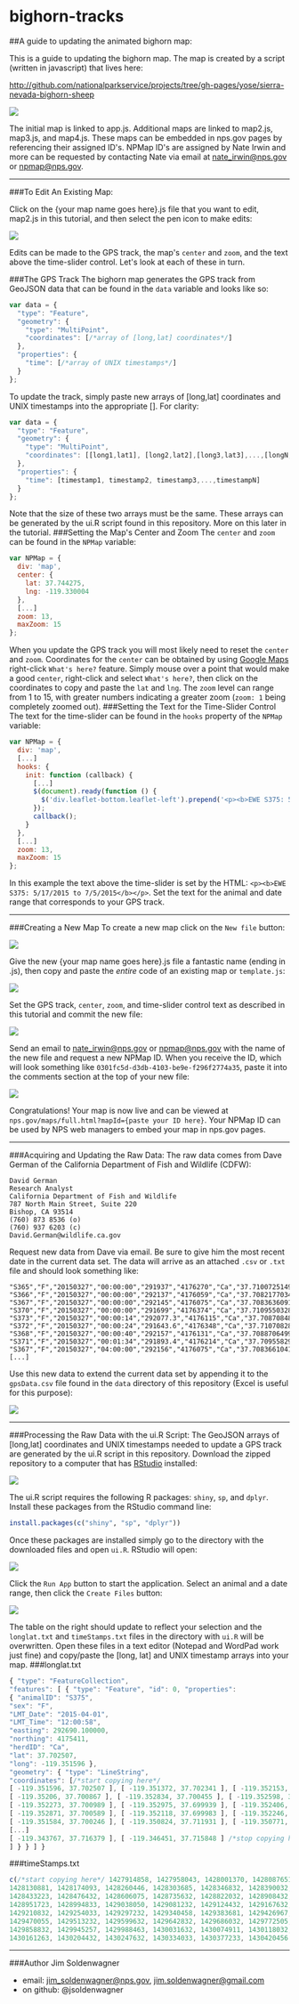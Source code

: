 # bighorn-tracks
##A guide to updating the animated bighorn map:

This is a guide to updating the bighorn map.  The map is created by a script (written in javascript) that lives here:
  
http://github.com/nationalparkservice/projects/tree/gh-pages/yose/sierra-nevada-bighorn-sheep
  
![](screenshots/mapScripts.jpg)
  
The initial map is linked to app.js. Additional maps are linked to map2.js, map3.js, and map4.js. 
These maps can be embedded in nps.gov pages by referencing their assigned ID's. NPMap ID's are assigned by Nate Irwin and more can be requested by contacting Nate via email at nate_irwin@nps.gov or npmap@nps.gov.

---
  
###To Edit An Existing Map: 

Click on the {your map name goes here}.js file that you want to edit, map2.js in this tutorial, and then select 
the pen icon to make edits:

![](screenshots/editJavascript.jpg)

Edits can be made to the GPS track, the map's `center` and `zoom`, and the text above the time-slider control. 
Let's look at each of these in turn.

###The GPS Track
The bighorn map generates the GPS track from GeoJSON data that can be found in the `data` variable and looks like so:
```javascript
var data = {
  "type": "Feature",
  "geometry": {
    "type": "MultiPoint",
    "coordinates": [/*array of [long,lat] coordinates*/]
  },
  "properties": {
    "time": [/*array of UNIX timestamps*/]
  }
};
```
To update the track, simply paste new arrays of [long,lat] coordinates and UNIX timestamps into the appropriate [].
For clarity:
```javascript
var data = {
  "type": "Feature",
  "geometry": {
    "type": "MultiPoint",
    "coordinates": [[long1,lat1], [long2,lat2],[long3,lat3],...,[longN,latN]]
  },
  "properties": {
    "time": [timestamp1, timestamp2, timestamp3,...,timestampN]
  }
};
```
Note that the size of these two arrays must be the same.  These arrays can be generated by the ui.R script found in this repository.
More on this later in the tutorial.
###Setting the Map's Center and Zoom
The `center` and `zoom` can be found in the `NPMap` variable:
```javascript
var NPMap = {
  div: 'map',
  center: {
    lat: 37.744275,
    lng: -119.330004
  },
  [...]
  zoom: 13,
  maxZoom: 15
};
```
When you update the GPS track you will most likely need to reset the `center` and `zoom`.  Coordinates for the `center` can be obtained by using [Google Maps](https://www.google.com/maps) right-click `What's here?` feature. Simply mouse over a point that would make a good `center`, right-click and select `What's here?`, then click on the coordinates to copy and paste the `lat` and `lng`. 
The `zoom` level can range from 1 to 15, with greater numbers indicating a greater zoom (`zoom: 1` being completely zoomed out).
###Setting the Text for the Time-Slider Control
The text for the time-slider can be found in the `hooks` property of the `NPMap` variable:
```javascript
var NPMap = {
  div: 'map',
  [...]
  hooks: {
    init: function (callback) {
      [...]
      $(document).ready(function () {
        $('div.leaflet-bottom.leaflet-left').prepend('<p><b>EWE S375: 5/17/2015 to 7/5/2015</b></p>');
      });
      callback();
    }
  },
  [...]
  zoom: 13,
  maxZoom: 15
};
```
In this example the text above the time-slider is set by the HTML: `<p><b>EWE S375: 5/17/2015 to 7/5/2015</b></p>`.
Set the text for the animal and date range that corresponds to your GPS track.

---

###Creating a New Map
To create a new map click on the `New file` button:

![](screenshots/newFile.jpg)

Give the new {your map name goes here}.js file a fantastic name (ending in .js), then copy and paste the _entire_ code of an existing map or `template.js`:

![](screenshots/newFilePaste.jpg)

Set the GPS track, `center`, `zoom`, and time-slider control text as described in this tutorial and commit the 
new file:

![](screenshots/commitNewFile.jpg)

Send an email to nate_irwin@nps.gov or npmap@nps.gov with the name of the new file and request a new NPMap ID.
When you receive the ID, which will look something like `0301fc5d-d3db-4103-be9e-f296f2774a35`, paste it into the comments section at the top of your new file:

![](screenshots/comments.jpg)

Congratulations! Your map is now live and can be viewed at `nps.gov/maps/full.html?mapId={paste your ID here}`.
Your NPMap ID can be used by NPS web managers to embed your map in nps.gov pages.

---

###Acquiring and Updating the Raw Data:
The raw data comes from Dave German of the California Department of Fish and Wildlife (CDFW):
```
David German
Research Analyst
California Department of Fish and Wildlife
787 North Main Street, Suite 220
Bishop, CA 93514
(760) 873 8536 (o)
(760) 937 6203 (c)
David.German@wildlife.ca.gov
```
Request new data from Dave via email.  Be sure to give him the most recent date in the current data set.  The data will arrive as an 
attached `.csv` or `.txt` file and should look something like:
```
"S365","F","20150327","00:00:00","291937","4176270","Ca","37.7100725149946","-119.360377411937"
"S366","F","20150327","00:00:00","292137","4176059","Ca","37.7082177034732","-119.358050025941"
"S367","F","20150327","00:00:00","292145","4176075","Ca","37.708363609175","-119.357963910376"
"S370","F","20150327","00:00:00","291699","4176374","Ca","37.7109550328541","-119.363105062366"
"S373","F","20150327","00:00:14","292077.3","4176115","Ca","37.7087084815902","-119.358742602366"
"S372","F","20150327","00:00:24","291643.6","4176348","Ca","37.7107082889349","-119.36372569515"
"S368","F","20150327","00:00:40","292157","4176131","Ca","37.7088706499004","-119.357843871892"
"S371","F","20150327","00:01:34","291893.4","4176214","Ca","37.7095582978477","-119.360855569136"
"S367","F","20150327","04:00:00","292156","4176075","Ca","37.7083661041025","-119.357839220353"
[...]
```
Use this new data to extend the current data set by appending it to the `gpsData.csv` file found in the `data` directory of this repository (Excel is useful for this purpose):

![](screenshots/gpsData.jpg)

---

###Processing the Raw Data with the ui.R Script:
The GeoJSON arrays of [long,lat] coordinates and UNIX timestamps needed to update a GPS track are generated by the ui.R script in this repository. Download the zipped repository to a computer that has [RStudio](https://www.rstudio.com/home/) installed:

![](screenshots/ZIP.jpg)

The ui.R script requires the following R packages: `shiny`, `sp`, and `dplyr`. Install these packages from the RStudio command line:
```R
install.packages(c("shiny", "sp", "dplyr"))
```
Once these packages are installed simply go to the directory with the downloaded files and open `ui.R`. RStudio will open:

![](screenshots/ui_R.jpg)

Click the `Run App` button to start the application. Select an animal and a date range, then click the `Create Files` button:

![](screenshots/shinyApp.jpg)

The table on the right should update to reflect your selection and the `longlat.txt` and `timeStamps.txt` files in the directory
with `ui.R` will be overwritten. Open these files in a text editor (Notepad and WordPad work just fine) and copy/paste the 
[long, lat] and UNIX timestamp arrays into your map.
###longlat.txt
```javascript
{ "type": "FeatureCollection",                                                                                  
"features": [ { "type": "Feature", "id": 0, "properties": 
{ "animalID": "S375", 
"sex": "F", 
"LMT_Date": "2015-04-01", 
"LMT_Time": "12:00:58", 
"easting": 292690.100000, 
"northing": 4175411, 
"herdID": "Ca", 
"lat": 37.702507, 
"long": -119.351596 }, 
"geometry": { "type": "LineString", 
"coordinates": [/*start copying here*/ 
[ -119.351596, 37.702507 ], [ -119.351372, 37.702341 ], [ -119.352153, 37.701757 ], 
[ -119.35206, 37.700867 ], [ -119.352834, 37.700455 ], [ -119.352598, 37.699631 ], 
[ -119.352273, 37.700989 ], [ -119.352975, 37.699939 ], [ -119.352406, 37.700905 ], 
[ -119.352871, 37.700589 ], [ -119.352118, 37.699983 ], [ -119.352246, 37.701503 ], 
[ -119.351584, 37.700246 ], [ -119.350824, 37.711931 ], [ -119.350771, 37.711959 ], 
[...]
[ -119.343767, 37.716379 ], [ -119.346451, 37.715848 ] /*stop copying here*/
] } } ] }
```
###timeStamps.txt
```javascript
c(/*start copying here*/ 1427914858, 1427958043, 1428001370, 1428087651, 
1428130881, 1428174093, 1428260446, 1428303685, 1428346832, 1428390032, 
1428433223, 1428476432, 1428606075, 1428735632, 1428822032, 1428908432, 
1428951723, 1428994833, 1429038050, 1429081232, 1429124432, 1429167632, 
1429210832, 1429254033, 1429297232, 1429340458, 1429383681, 1429426967, 
1429470055, 1429513232, 1429599632, 1429642832, 1429686032, 1429772505, 
1429858832, 1429945257, 1429988463, 1430031632, 1430074911, 1430118032, 
1430161263, 1430204432, 1430247632, 1430334033, 1430377233, 1430420456 /*stop copying here*/)
```
----------------------

###Author
Jim Soldenwagner
* email: jim_soldenwagner@nps.gov, jim.soldenwagner@gmail.com
* on github: @jsoldenwagner


